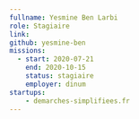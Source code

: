 ```yaml
---
fullname: Yesmine Ben Larbi
role: Stagiaire
link:
github: yesmine-ben
missions:
  - start: 2020-07-21
    end: 2020-10-15
    status: stagiaire
    employer: dinum
startups:
    - demarches-simplifiees.fr
---
```

